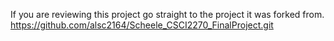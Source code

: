 If you are reviewing this project go straight to the project it was forked from. https://github.com/alsc2164/Scheele_CSCI2270_FinalProject.git
  
